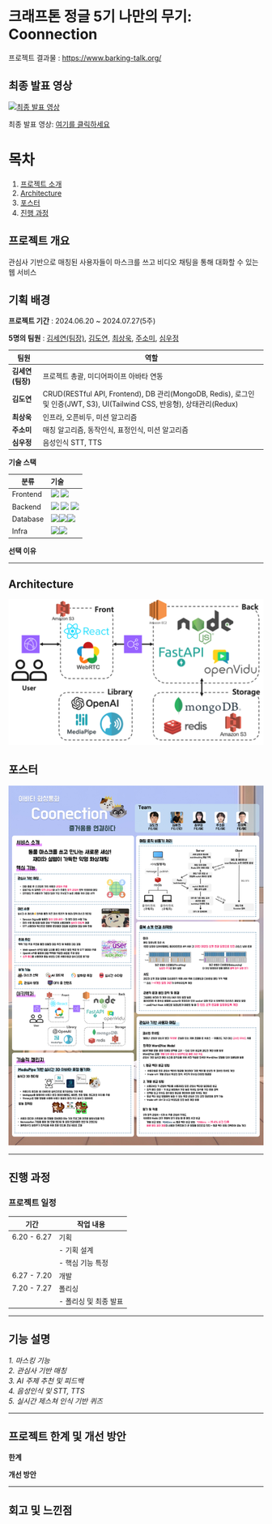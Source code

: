 # 크래프톤 정글 5기 나만의 무기: Coonnection
프로젝트 결과물 : https://www.barking-talk.org/

## 최종 발표 영상
[![최종 발표 영상](https://img.youtube.com/vi/lYOFUXp1LhY/0.jpg)](https://www.youtube.com/watch?v=UAKpkGFhkQk)

최종 발표 영상: [여기를 클릭하세요](https://www.youtube.com/watch?v=UAKpkGFhkQk)
# 목차

1. [프로젝트 소개](#lignin)
2. [Architecture](#arch)
3. [포스터](#poster)
4. [진행 과정](#process)


<a name="lignin"></a>
## 프로젝트 개요
관심사 기반으로 매칭된 사용자들이 마스크를 쓰고 비디오 채팅을 통해 대화할 수 있는 웹 서비스

## 기획 배경

**프로젝트 기간** : 2024.06.20 ~ 2024.07.27(5주)

**5명의 팀원** : [김세연(팀장)](https://github.com/syk25), [김도연](https://github.com/doyeon012), [최상욱](https://github.com/SamChoi-94), [주소미](https://github.com/joosomi), [심우정](https://github.com/ShimWooJeong)

| **팀원**       | **역할**                                     |
|----------------|---------------------------------------------|
| **김세연 (팀장)** | 프로젝트 총괄, 미디어파이프 아바타 연동        |
| **김도연**     | CRUD(RESTful API, Frontend), DB 관리(MongoDB, Redis), 로그인 및 인증(JWT, S3), UI(Tailwind CSS, 반응형), 상태관리(Redux)             |
| **최상욱**     | 인프라, 오픈비두, 미션 알고리즘               |
| **주소미**     | 매칭 알고리즘, 동작인식, 표정인식, 미션 알고리즘 |
| **심우정**     | 음성인식 STT, TTS                             |


**기술 스택**

| 분류     | 기술                                                         |
| -------- | :----------------------------------------------------------- |
| Frontend | <img src="https://img.shields.io/badge/React-61DAFB?style=for-the-badge&logo=React&logoColor=000000"/> <img src="https://img.shields.io/badge/WebRTC-333333?style=for-the-badge&logo=WebRTC&logoColor=FFFFFF"/> |
| Backend  | <img src="https://img.shields.io/badge/Node.js-339933?style=for-the-badge&logo=Node.js&logoColor=FFFFFF"/> <img src="https://img.shields.io/badge/FastAPI-009688?style=for-the-badge&logo=FastAPI&logoColor=FFFFFF"/> <img src="https://img.shields.io/badge/OpenVidu-F7901E?style=for-the-badge&logo=OpenVidu&logoColor=FFFFFF"/> |
| Database | <img src="https://img.shields.io/badge/mongodb-47A248?style=for-the-badge&logo=mongodb&logoColor=FFFFFF"/><img src="https://img.shields.io/badge/redis-DC382D?style=for-the-badge&logo=redis&logoColor=FFFFFF"/><img src="https://img.shields.io/badge/amazons3-569A31?style=for-the-badge&logo=amazons3&logoColor=FFFFFF"/> |
| Infra    | <img src="https://img.shields.io/badge/amazonec2-FF9900?style=for-the-badge&logo=amazonec2&logoColor=FFFFFF"/><img src="https://img.shields.io/badge/docker-2496ED?style=for-the-badge&logo=docker&logoColor=FFFFFF"/> |

**선택 이유**


-----



<a name="arch"></a>

## Architecture
![lignin-architecture](https://github.com/jungle-dogtalk/.github/blob/main/profile/lignin-architecture.png?raw=true)


<a name="poster"></a>

## 포스터
![lignin-poster](https://github.com/jungle-dogtalk/.github/blob/main/profile/lignin-poster.png?raw=true)

---
<a name="process"></a>
## 진행 과정
### 프로젝트 일정

| 기간          | 작업 내용                       |
|---------------|---------------------------------|
| 6.20 - 6.27   | 기획                           |
|               | - 기획 설계                    |
|               | - 핵심 기능 특정               |
| 6.27 - 7.20   | 개발                           |
| 7.20 - 7.27   | 폴리싱                         |
|               | - 폴리싱 및 최종 발표          |



------


## 기능 설명 

*1. 마스킹 기능* <br>
*2. 관심사 기반 매칭* <br>
*3. AI 주제 추천 및 피드백* <br>
*4. 음성인식 및 STT, TTS* <br>
*5. 실시간 제스쳐 인식 기반 퀴즈*

----

## 프로젝트 한계 및 개선 방안
**한계**

**개선 방안**


---

## 회고 및 느낀점
